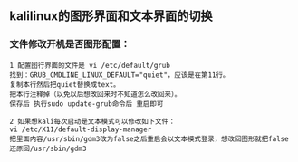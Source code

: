 ## kalilinux的图形界面和文本界面的切换
### 文件修改开机是否图形配置：

    1 配置图行界面的文件是 vi /etc/default/grub
    找到：GRUB_CMDLINE_LINUX_DEFAULT="quiet"，应该是在第11行。
    复制本行然后把quiet替换成text。
    把本行注释掉（以免以后想改回来时不知道怎么改回来）。
    保存后 执行sudo update-grub命令后 重启即可

    2 如果想kali每次启动是文本模式可以修改如下文件：
    vi /etc/X11/default-display-manager
    把里面内容/usr/sbin/gdm3改为false之后重启会以文本模式登录，想改回图形就把false还原回/usr/sbin/gdm3
